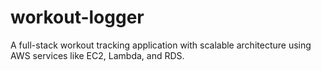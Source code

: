 # workout-logger
A full-stack workout tracking application with scalable architecture using AWS services like EC2, Lambda, and RDS.
